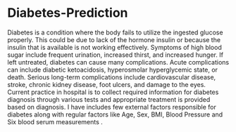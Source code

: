 # Diabetes-Prediction

Diabetes is a condition where the body fails to utilize the ingested glucose properly. This could be due to lack of the hormone insulin or because the insulin that is available is not working effectively. 
Symptoms of high blood sugar include frequent urination, increased thirst, and increased hunger. If left untreated, diabetes can cause many complications. Acute complications can include diabetic ketoacidosis, hyperosmolar hyperglycemic state, or death. Serious long-term complications include cardiovascular disease, stroke, chronic kidney disease, foot ulcers, and damage to the eyes.
Current practice in hospital is to collect required information for diabetes diagnosis through various tests and appropriate treatment is provided based on diagnosis. 
I have includes few external factors responsible for diabetes along with regular factors like Age, Sex, BMI, Blood Pressure and Six blood serum measurements .
